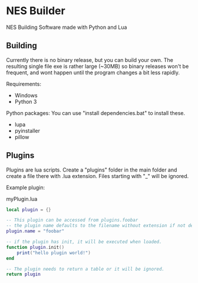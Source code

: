 # NES Builder
NES Building Software made with Python and Lua

## Building ##
Currently there is no binary release, but you can build your own.
The resulting single file exe is rather large (~30MB) so binary 
releases won't be frequent, and wont happen until the program 
changes a bit less rapidly.

Requirements:
* Windows
* Python 3

Python packages:
You can use "install dependencies.bat" to install these.
* lupa
* pyinstaller
* pillow


## Plugins ##
Plugins are lua scripts.
Create a "plugins" folder in the main folder and create a file there with 
.lua extension.  Files starting with "_" will be ignored.

Example plugin:

myPlugin.lua
```lua
local plugin = {}

-- This plugin can be accessed from plugins.foobar
-- the plugin name defaults to the filename without extension if not defined.
plugin.name = "foobar"

-- if the plugin has init, it will be executed when loaded.
function plugin.init()
    print("hello plugin world!")
end

-- The plugin needs to return a table or it will be ignored.
return plugin
```

